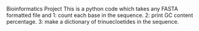 Bioinformatics Project 
This is a python code which takes any FASTA formatted file and
1: count each base in the sequence. 
2: print GC content percentage.
3: make a dictionary of trinuecloetides in the sequence. 
